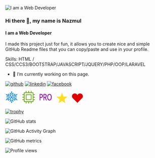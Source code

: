 ![I am a Web Developer ](gif3.gif)

### Hi there 👋, my name is Nazmul
#### I am a Web Developer 

I made this project just for fun, it allows you to create nice and simple GitHub Readme files that you can copy/paste and use in your profile.

Skills:  HTML / CSS/CCS3/BOOTSTRAP/JAVASCRIPT/JQUERY/PHP/OOP/LARAVEL

- 🔭 I’m currently working on this page. 


[<img src='https://cdn.jsdelivr.net/npm/simple-icons@3.0.1/icons/github.svg' alt='github' height='40'>](https://github.com/nazmulnazmul)  [<img src='https://cdn.jsdelivr.net/npm/simple-icons@3.0.1/icons/linkedin.svg' alt='linkedin' height='40'>](https://www.linkedin.com/in/mdnazmul1998/)  [<img src='https://cdn.jsdelivr.net/npm/simple-icons@3.0.1/icons/facebook.svg' alt='facebook' height='40'>](https://www.facebook.com/nazmul.nahid998)  

<a href='https://archiveprogram.github.com/'><img src='https://raw.githubusercontent.com/acervenky/animated-github-badges/master/assets/acbadge.gif' width='40' height='40'></a> <a href='https://docs.github.com/en/developers'><img src='https://raw.githubusercontent.com/acervenky/animated-github-badges/master/assets/devbadge.gif' width='40' height='40'></a> <a href='https://github.com/pricing'><img src='https://raw.githubusercontent.com/acervenky/animated-github-badges/master/assets/pro.gif' width='40' height='40'></a> <a href='https://stars.github.com/'><img src='https://raw.githubusercontent.com/acervenky/animated-github-badges/master/assets/starbadge.gif' width='35' height='35'></a> <a href='https://docs.github.com/en/github/supporting-the-open-source-community-with-github-sponsors'><img src='https://raw.githubusercontent.com/acervenky/animated-github-badges/master/assets/sponsorbadge.gif' width='35' height='35'></a> 

[![trophy](https://github-profile-trophy.vercel.app/?username=nazmulnazmul)](https://github.com/ryo-ma/github-profile-trophy)

![GitHub stats](https://github-readme-stats.vercel.app/api?username=nazmulnazmul&show_icons=true)  

![GitHub Activity Graph](https://activity-graph.herokuapp.com/graph?username=nazmulnazmul)  

![GitHub metrics](https://metrics.lecoq.io/nazmulnazmul)  

![Profile views](https://gpvc.arturio.dev/nazmulnazmul)  
